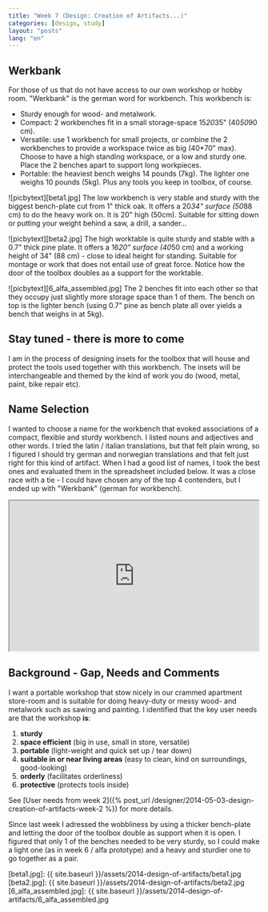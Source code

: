 ```yaml
---
title: "Week 7 (Design: Creation of Artifacts...)"
categories: [design, study]
layout: "posts"
lang: "en"
---
```


## Werkbank

For those of us that do not have access to our own workshop or hobby room. "Werkbank" is the german word for workbench. This workbench is:
*   Sturdy enough for wood- and metalwork.
*   Compact: 2 workbenches fit in a small storage-space 15*20*35" (40*50*90 cm).
*   Versatile: use 1 workbench for small projects, or combine the 2 workbenches to provide a workspace twice as big (40*70" max). Choose to have a high standing workspace, or a low and sturdy one. Place the 2 benches apart to support long workpieces.
*   Portable: the heaviest bench weighs 14 pounds (7kg). The lighter one weighs 10 pounds (5kg). Plus any tools you keep in toolbox, of course.

![picbytext][beta1.jpg]
The low workbench is very stable and sturdy with the biggest bench-plate cut from 1" thick oak.
It offers a 20*34" surface (50*88 cm) to do the heavy work on. It is 20" high (50cm).
Suitable for sitting down or putting your weight behind a saw, a drill, a sander...
<br style="clear:both" />

![picbytext][beta2.jpg]
The high worktable is quite sturdy and stable with a 0.7" thick pine plate.
It offers a 16*20" surface (40*50 cm) and a working height of 34" (88 cm) - close to ideal height for standing.
Suitable for montage or work that does not entail use of great force.
Notice how the door of the toolbox doubles as a support for the worktable.
<br style="clear:both" />

![picbytext][6_alfa_assembled.jpg]
The 2 benches fit into each other so that they occupy just slightly more storage space than 1 of them.
The bench on top is the lighter bench (using 0.7" pine as bench plate all over yields a bench that weighs in at 5kg).
<br style="clear:both" />

## Stay tuned - there is more to come

I am in the process of designing insets for the toolbox that will house and protect the tools used together with this workbench. The insets will be interchangeable and themed by the kind of work you do (wood, metal, paint, bike repair etc).



## Name Selection

I wanted to choose a name for the workbench that evoked associations of a compact, flexible and sturdy workbench.
I listed nouns and adjectives and other words. I tried the latin / italian translations, but that felt plain wrong, so I figured I should try german and norwegian translations and that felt just right for this kind of artifact. When I had a good list of names, I took the best ones and evaluated them in the spreadsheet included below. It was a close race with a tie - I could have chosen any of the top 4 contenders, but I ended up with "Werkbank" (german for workbench).

<iframe src="https://docs.google.com/spreadsheets/d/1ghDzjcHrc8sLTyf_UDpWBKZL9e8s-EU08kncw8WjH9c/pubhtml?widget=true&amp;headers=false" height="300" width="99%"></iframe>


## Background - Gap, Needs and Comments

I want a portable workshop that stow nicely in our crammed apartment store-room and is suitable for doing heavy-duty or messy wood- and metalwork such as sawing and painting.
I identified that the key user needs are that the workshop **is**:
1.  **sturdy**
2.  **space efficient** (big in use, small in store, versatile)
3.  **portable** (light-weight and quick set up / tear down)
4.  **suitable in or near living areas** (easy to clean, kind on surroundings, good-looking)
5.  **orderly** (facilitates orderliness)
6.  **protective** (protects tools inside)

See [User needs from week 2]({% post_url /designer/2014-05-03-design-creation-of-artifacts-week-2 %}) for more details.  

Since last week I adressed the wobbliness by using a thicker bench-plate and letting the door of the toolbox double as support when it is open. I figured that  only 1 of the benches needed to be very sturdy, so I could make a light one (as in week 6 / alfa prototype) and a heavy and sturdier one to go together as a pair.


  [beta1.jpg]: {{ site.baseurl }}/assets/2014-design-of-artifacts/beta1.jpg
  [beta2.jpg]: {{ site.baseurl }}/assets/2014-design-of-artifacts/beta2.jpg
  [6_alfa_assembled.jpg]: {{ site.baseurl }}/assets/2014-design-of-artifacts/6_alfa_assembled.jpg
